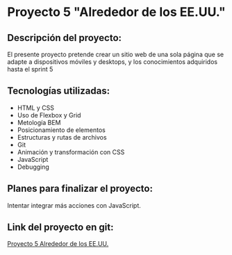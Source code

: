 # Proyecto 5 "Alrededor de los EE.UU."

## Descripción del proyecto:

El presente proyecto pretende crear un sitio web de una sola página que se adapte a dispositivos móviles y desktops, y los conocimientos adquiridos hasta el sprint 5

## Tecnologías utilizadas:

- HTML y CSS
- Uso de Flexbox y Grid
- Metología BEM
- Posicionamiento de elementos
- Estructuras y rutas de archivos
- Git
- Animación y transformación con CSS
- JavaScript
- Debugging

## Planes para finalizar el proyecto:

Intentar integrar más acciones con JavaScript.

## Link del proyecto en git:

[Proyecto 5 Alrededor de los EE.UU.](https://dimaldon.github.io/web_project_4_esp.io/)
